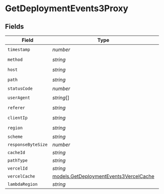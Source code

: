 # GetDeploymentEvents3Proxy


## Fields

| Field                                                                                  | Type                                                                                   | Required                                                                               | Description                                                                            |
| -------------------------------------------------------------------------------------- | -------------------------------------------------------------------------------------- | -------------------------------------------------------------------------------------- | -------------------------------------------------------------------------------------- |
| `timestamp`                                                                            | *number*                                                                               | :heavy_check_mark:                                                                     | N/A                                                                                    |
| `method`                                                                               | *string*                                                                               | :heavy_check_mark:                                                                     | N/A                                                                                    |
| `host`                                                                                 | *string*                                                                               | :heavy_check_mark:                                                                     | N/A                                                                                    |
| `path`                                                                                 | *string*                                                                               | :heavy_check_mark:                                                                     | N/A                                                                                    |
| `statusCode`                                                                           | *number*                                                                               | :heavy_minus_sign:                                                                     | N/A                                                                                    |
| `userAgent`                                                                            | *string*[]                                                                             | :heavy_check_mark:                                                                     | N/A                                                                                    |
| `referer`                                                                              | *string*                                                                               | :heavy_check_mark:                                                                     | N/A                                                                                    |
| `clientIp`                                                                             | *string*                                                                               | :heavy_check_mark:                                                                     | N/A                                                                                    |
| `region`                                                                               | *string*                                                                               | :heavy_check_mark:                                                                     | N/A                                                                                    |
| `scheme`                                                                               | *string*                                                                               | :heavy_minus_sign:                                                                     | N/A                                                                                    |
| `responseByteSize`                                                                     | *number*                                                                               | :heavy_minus_sign:                                                                     | N/A                                                                                    |
| `cacheId`                                                                              | *string*                                                                               | :heavy_minus_sign:                                                                     | N/A                                                                                    |
| `pathType`                                                                             | *string*                                                                               | :heavy_minus_sign:                                                                     | N/A                                                                                    |
| `vercelId`                                                                             | *string*                                                                               | :heavy_minus_sign:                                                                     | N/A                                                                                    |
| `vercelCache`                                                                          | [models.GetDeploymentEvents3VercelCache](../models/getdeploymentevents3vercelcache.md) | :heavy_minus_sign:                                                                     | N/A                                                                                    |
| `lambdaRegion`                                                                         | *string*                                                                               | :heavy_minus_sign:                                                                     | N/A                                                                                    |